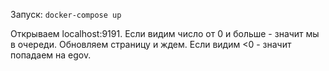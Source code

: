 Запуск: `docker-compose up`

Открываем localhost:9191.
Если видим число от 0 и больше - значит мы в очереди. Обновляем страницу и ждем.
Если видим <0 - значит попадаем на egov.